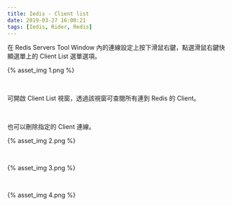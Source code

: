 ```yaml
---
title: Iedis - Client list
date: 2019-03-27 16:00:21
tags: [Iedis, Rider, Redis]
---
```


在 Redis Servers Tool Window 內的連線設定上按下滑鼠右鍵，點選滑鼠右鍵快顯選單上的 Client List 選單選項。  

<!-- More -->

{% asset_img 1.png %}

<br/>


可開啟 Client List 視窗，透過該視窗可查閱所有連到 Redis 的 Client。

<br/>


也可以刪除指定的 Client 連線。  

{% asset_img 2.png %}

<br/>


{% asset_img 3.png %}

<br/>


{% asset_img 4.png %}
